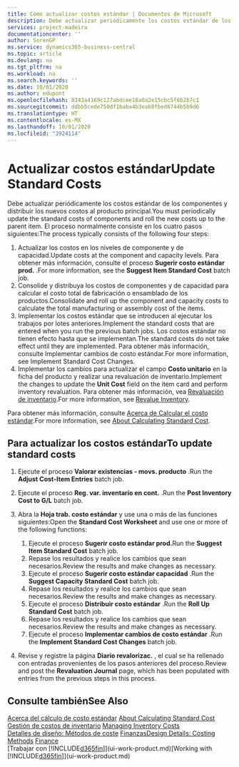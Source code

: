 ```yaml
---
title: Cómo actualizar costos estándar | Documentos de Microsoft
description: Debe actualizar periódicamente los costos estándar de los componentes y distribuir los nuevos costos al producto principal.
services: project-madeira
documentationcenter: ''
author: SorenGP
ms.service: dynamics365-business-central
ms.topic: article
ms.devlang: na
ms.tgt_pltfrm: na
ms.workload: na
ms.search.keywords: ''
ms.date: 10/01/2020
ms.author: edupont
ms.openlocfilehash: 8343a4169c127abdcee18a0a2e15cbc5f6b2b7c1
ms.sourcegitcommit: ddbb5cede750df1baba4b3eab8fbed6744b5b9d6
ms.translationtype: HT
ms.contentlocale: es-MX
ms.lasthandoff: 10/01/2020
ms.locfileid: "3924114"
---
```

# <a name="update-standard-costs"></a><span data-ttu-id="dbc2a-103">Actualizar costos estándar</span><span class="sxs-lookup"><span data-stu-id="dbc2a-103">Update Standard Costs</span></span>
<span data-ttu-id="dbc2a-104">Debe actualizar periódicamente los costos estándar de los componentes y distribuir los nuevos costos al producto principal.</span><span class="sxs-lookup"><span data-stu-id="dbc2a-104">You must periodically update the standard costs of components and roll the new costs up to the parent item.</span></span> <span data-ttu-id="dbc2a-105">El proceso normalmente consiste en los cuatro pasos siguientes:</span><span class="sxs-lookup"><span data-stu-id="dbc2a-105">The process typically consists of the following four steps:</span></span>  

1.  <span data-ttu-id="dbc2a-106">Actualizar los costos en los niveles de componente y de capacidad.</span><span class="sxs-lookup"><span data-stu-id="dbc2a-106">Update costs at the component and capacity levels.</span></span> <span data-ttu-id="dbc2a-107">Para obtener más información, consulte el proceso **Sugerir costo estándar prod.** .</span><span class="sxs-lookup"><span data-stu-id="dbc2a-107">For more information, see the **Suggest Item Standard Cost** batch job.</span></span>  
2.  <span data-ttu-id="dbc2a-108">Consolide y distribuya los costos de componentes y de capacidad para calcular el costo total de fabricación o ensamblado de los productos.</span><span class="sxs-lookup"><span data-stu-id="dbc2a-108">Consolidate and roll up the component and capacity costs to calculate the total manufacturing or assembly cost of the items.</span></span>  
3.  <span data-ttu-id="dbc2a-109">Implementar los costos estándar que se introducen al ejecutar los trabajos por lotes anteriores.</span><span class="sxs-lookup"><span data-stu-id="dbc2a-109">Implement the standard costs that are entered when you run the previous batch jobs.</span></span> <span data-ttu-id="dbc2a-110">Los costos estándar no tienen efecto hasta que se implementan.</span><span class="sxs-lookup"><span data-stu-id="dbc2a-110">The standard costs do not take effect until they are implemented.</span></span> <span data-ttu-id="dbc2a-111">Para obtener más información, consulte Implementar cambios de costo estándar.</span><span class="sxs-lookup"><span data-stu-id="dbc2a-111">For more information, see Implement Standard Cost Changes.</span></span>  
4.  <span data-ttu-id="dbc2a-112">Implementar los cambios para actualizar el campo **Costo unitario** en la ficha del producto y realizar una revaluación de inventario.</span><span class="sxs-lookup"><span data-stu-id="dbc2a-112">Implement the changes to update the **Unit Cost** field on the item card and perform inventory revaluation.</span></span> <span data-ttu-id="dbc2a-113">Para obtener más información, vea [Revaluación de inventario](inventory-how-revalue-inventory.md).</span><span class="sxs-lookup"><span data-stu-id="dbc2a-113">For more information, see [Revalue Inventory](inventory-how-revalue-inventory.md).</span></span>  

<span data-ttu-id="dbc2a-114">Para obtener más información, consulte [Acerca de Calcular el costo estándar](finance-about-calculating-standard-cost.md).</span><span class="sxs-lookup"><span data-stu-id="dbc2a-114">For more information, see [About Calculating Standard Cost](finance-about-calculating-standard-cost.md).</span></span>  
## <a name="to-update-standard-costs"></a><span data-ttu-id="dbc2a-115">Para actualizar los costos estándar</span><span class="sxs-lookup"><span data-stu-id="dbc2a-115">To update standard costs</span></span>  
1.  <span data-ttu-id="dbc2a-116">Ejecute el proceso **Valorar existencias - movs. producto** .</span><span class="sxs-lookup"><span data-stu-id="dbc2a-116">Run the **Adjust Cost-Item Entries** batch job.</span></span>  
2.  <span data-ttu-id="dbc2a-117">Ejecute el proceso **Reg. var. inventario en cont.** .</span><span class="sxs-lookup"><span data-stu-id="dbc2a-117">Run the **Post Inventory Cost to G/L** batch job.</span></span>  
3.  <span data-ttu-id="dbc2a-118">Abra la **Hoja trab. costo estándar** y use una o más de las funciones siguientes:</span><span class="sxs-lookup"><span data-stu-id="dbc2a-118">Open the **Standard Cost Worksheet** and use one or more of the following functions:</span></span>  

    1.  <span data-ttu-id="dbc2a-119">Ejecute el proceso **Sugerir costo estándar prod.**</span><span class="sxs-lookup"><span data-stu-id="dbc2a-119">Run the **Suggest Item Standard Cost** batch job.</span></span>  
    2.  <span data-ttu-id="dbc2a-120">Repase los resultados y realice los cambios que sean necesarios.</span><span class="sxs-lookup"><span data-stu-id="dbc2a-120">Review the results and make changes as necessary.</span></span>  
    3.  <span data-ttu-id="dbc2a-121">Ejecute el proceso **Sugerir costo estándar capacidad** .</span><span class="sxs-lookup"><span data-stu-id="dbc2a-121">Run the **Suggest Capacity Standard Cost** batch job.</span></span>  
    4.  <span data-ttu-id="dbc2a-122">Repase los resultados y realice los cambios que sean necesarios.</span><span class="sxs-lookup"><span data-stu-id="dbc2a-122">Review the results and make changes as necessary.</span></span>
    5. <span data-ttu-id="dbc2a-123">Ejecute el proceso **Distribuir costo estándar** .</span><span class="sxs-lookup"><span data-stu-id="dbc2a-123">Run the **Roll Up Standard Cost** batch job.</span></span>
    6.  <span data-ttu-id="dbc2a-124">Repase los resultados y realice los cambios que sean necesarios.</span><span class="sxs-lookup"><span data-stu-id="dbc2a-124">Review the results and make changes as necessary.</span></span>
    7.  <span data-ttu-id="dbc2a-125">Ejecute el proceso **Implementar cambios de costo estándar** .</span><span class="sxs-lookup"><span data-stu-id="dbc2a-125">Run the **Implement Standard Cost Changes** batch job.</span></span>  
4.  <span data-ttu-id="dbc2a-126">Revise y registre la página **Diario revalorizac.** , el cual se ha rellenado con entradas provenientes de los pasos anteriores del proceso.</span><span class="sxs-lookup"><span data-stu-id="dbc2a-126">Review and post the **Revaluation Journal** page, which has been populated with entries from the previous steps in this process.</span></span>  

## <a name="see-also"></a><span data-ttu-id="dbc2a-127">Consulte también</span><span class="sxs-lookup"><span data-stu-id="dbc2a-127">See Also</span></span>  
 <span data-ttu-id="dbc2a-128">[Acerca del cálculo de costo estándar](finance-about-calculating-standard-cost.md) </span><span class="sxs-lookup"><span data-stu-id="dbc2a-128">[About Calculating Standard Cost](finance-about-calculating-standard-cost.md) </span></span>  
 <span data-ttu-id="dbc2a-129">[Gestión de costos de inventario](finance-manage-inventory-costs.md) </span><span class="sxs-lookup"><span data-stu-id="dbc2a-129">[Managing Inventory Costs](finance-manage-inventory-costs.md) </span></span>  
 <span data-ttu-id="dbc2a-130">[Detalles de diseño: Métodos de coste](design-details-costing-methods.md) [Finanzas](finance.md)</span><span class="sxs-lookup"><span data-stu-id="dbc2a-130">[Design Details: Costing Methods](design-details-costing-methods.md) [Finance](finance.md)</span></span>  
 <span data-ttu-id="dbc2a-131">[Trabajar con [!INCLUDE[d365fin](includes/d365fin_md.md)]](ui-work-product.md)</span><span class="sxs-lookup"><span data-stu-id="dbc2a-131">[Working with [!INCLUDE[d365fin](includes/d365fin_md.md)]](ui-work-product.md)</span></span>  
